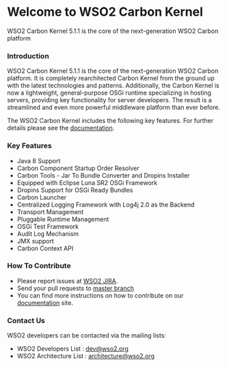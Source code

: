 # Welcome to WSO2 Carbon Kernel
WSO2 Carbon Kernel 5.1.1 is the core of the next-generation WSO2 Carbon platform

### Introduction
WSO2 Carbon Kernel 5.1.1 is the core of the next-generation WSO2 Carbon platform. It is completely rearchitected Carbon Kernel from the ground up with the latest technologies and patterns. Additionally, the Carbon Kernel is now a lightweight, general-purpose OSGi runtime specializing in hosting servers, providing key functionality for server developers. The result is a streamlined and even more powerful middleware platform than ever before.

The WSO2 Carbon Kernel includes the following key features. For further details please see the [documentation](https://docs.wso2.com/display/Carbon510).

### Key Features
* Java 8 Support
* Carbon Component Startup Order Resolver
* Carbon Tools - Jar To Bundle Converter and Dropins Installer
* Equipped with Eclipse Luna SR2 OSGi Framework
* Dropins Support for OSGi Ready Bundles
* Carbon Launcher
* Centralized Logging Framework with Log4j 2.0 as the Backend
* Transport Management
* Pluggable Runtime Management
* OSGi Test Framework
* Audit Log Mechanism
* JMX support
* Carbon Context API

### How To Contribute
* Please report issues at [WSO2 JIRA](https://wso2.org/jira/browse/Carbon).
* Send your pull requests to [master branch](https://github.com/wso2/carbon-kernel/tree/master)
* You can find more instructions on how to contribute on our [documentation](https://docs.wso2.com/display/Carbon510) site.

### Contact Us
WSO2 developers can be contacted via the mailing lists:
* WSO2 Developers List : dev@wso2.org
* WSO2 Architecture List : architecture@wso2.org
